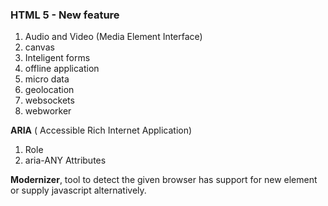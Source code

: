 ### HTML 5 - New feature

1. Audio and Video (Media Element Interface)
2. canvas
3. Inteligent forms
4. offline application
5. micro data
6. geolocation
7. websockets
8. webworker


**ARIA** ( Accessible Rich Internet Application) 
 1. Role
 2. aria-ANY Attributes

**Modernizer**, tool to detect the given browser has support for new element or supply javascript alternatively.

 


